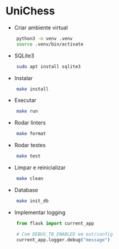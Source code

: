 # UniChess

- Criar ambiente virtual

```bash
    python3 -m venv .venv
    source .venv/bin/activate
```

- SQLite3

```bash
    sudo apt install sqlite3
```

- Instalar

```bash
    make install
```

- Executar

```bash
    make run
```

- Rodar linters

```bash
    make format
```

- Rodar testes

```bash
    make test
```

- Limpar e reinicializar

```bash
    make clean
```

- Database

```bash
    make init_db
```

- Implementar logging

```python
    from flask import current_app

    # Com DEBUG_TB_ENABLED em ext/config
    current_app.logger.debug("message")
```

